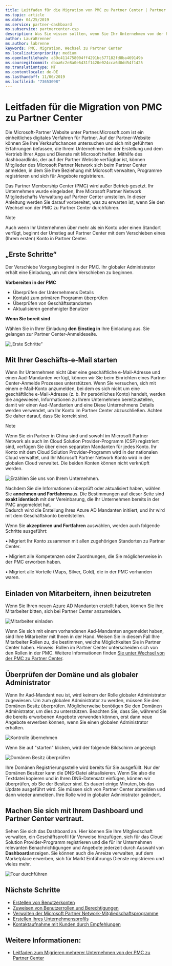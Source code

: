 ```yaml
---
title: Leitfaden für die Migration von PMC zu Partner Center | Partner Center
ms.topic: article
ms.date: 04/25/2019
ms.service: partner-dashboard
ms.subservice: partnercenter-csp
description: Was Sie wissen sollten, wenn Sie Ihr Unternehmen von der PMC zu Partner Center migrieren?
author: LauraBrenner
ms.author: labrenne
keywords: PMC, Migration, Wechsel zu Partner Center
ms.localizationpriority: medium
ms.openlocfilehash: a39c4114758004ff4291bc577182fd8ba469149b
ms.sourcegitcommit: dbaa6c2e8a0e6431f1420e024cca6d0dd54f1425
ms.translationtype: MT
ms.contentlocale: de-DE
ms.lasthandoff: 11/06/2019
ms.locfileid: "73653098"
---
```

# <a name="guide-to-migrating-from-pmc-to-partner-center"></a>Leitfaden für die Migration von PMC zu Partner Center

Die Microsoft-Partner Website unter Partner.Microsoft.com ist ein einheitliches digitales Verfahren für Partner. Auf der Partner-Website können Sie Ihre Verkaufschancen untersuchen und sich mit geführten Erfahrungen befassen, die Ihrem Unternehmen bei der Erstellung und dem Vertrieb Ihrer Apps und Dienste mit Microsoft helfen. Mithilfe des dashboardlinks, der auf der Partner Website verfügbar ist, können Mitglieder des Microsoft Partner Network sich beim Partner Center anmelden, in dem Sie Ihre Beziehung mit Microsoft verwalten, Programme registrieren und sich für Angebote registrieren. 

Das Partner Membership Center (PMC) wird außer Betrieb gesetzt. Ihr Unternehmen wurde eingeladen, Ihre Microsoft Partner Network Mitgliedschafts Verwaltung auf Partner Center umstellen. In dieser Anleitung werden Sie darauf vorbereitet, was zu erwarten ist, wenn Sie den Wechsel von der PMC zu Partner Center durchführen.

>[!Note]
>Auch wenn Ihr Unternehmen über mehr als ein Konto oder einen Standort verfügt, beginnt der Umstieg auf Partner Center mit dem Verschieben eines (Ihrem ersten) Konto in Partner Center.

## <a name="get-started"></a>„Erste Schritte“

Der Verschiebe Vorgang beginnt in der PMC. Ihr globaler Administrator erhält eine Einladung, um mit dem Verschieben zu beginnen. 

**Vorbereiten in der PMC**
- Überprüfen der Unternehmens Details 
- Kontakt zum primären Programm überprüfen 
- Überprüfen von Geschäftsstandorten
- Aktualisieren genehmigter Benutzer

**Wenn Sie bereit sind**

Wählen Sie in Ihrer Einladung **den Einstieg in** Ihre Einladung aus. Sie gelangen zur Partner Center-Anmeldeseite.

![„Erste Schritte“](images/migration/getstarted.jpg)

## <a name="start-with-your-work-email"></a>Mit Ihrer Geschäfts-e-Mail starten

Wenn Ihr Unternehmen nicht über eine geschäftliche e-Mail-Adresse und einen Aad-Mandanten verfügt, können wir Sie beim Einrichten eines Partner Center-Anmelde Prozesses unterstützen. Wenn Sie versuchen, sich mit einem e-Mail-Konto anzumelden, bei dem es sich nicht um eine geschäftliche e-Mail-Adresse (z. b. Ihr persönliches Konto) handelt, werden Sie angewiesen, Informationen zu Ihrem Unternehmen bereitzustellen, damit wir einen Aad-Mandanten und eine
Diese Unternehmens Details werden verwendet, um Ihr Konto im Partner Center abzuschließen. Achten Sie daher darauf, dass Sie korrekt sind.

>[!Note]
>Wenn Sie ein Partner in China sind und sowohl im Microsoft Partner Network als auch im Cloud Solution Provider-Programm (CSP) registriert sind, verfügen Sie über einen separaten Mandanten für jedes Konto. Ihr Konto mit dem Cloud Solution Provider-Programm wird in der nationalen Cloud verwaltet, und Ihr Microsoft Partner Network Konto wird in der globalen Cloud verwaltet. Die beiden Konten können nicht verknüpft werden.

![Erzählen Sie uns von Ihrem Unternehmen.](images/migration/newtellusabout.png)

Nachdem Sie die Informationen überprüft oder aktualisiert haben, wählen Sie **annehmen und Fortfahren**aus.
Die Bestimmungen auf dieser Seite sind **exakt identisch** mit der Vereinbarung, die Ihr Unternehmen bereits in der PMC angemeldet hat.  
Dadurch wird die Erstellung Ihres Azure AD Mandanten initiiert, und ihr wird mit dem Geschäftskonto bereitstellen.

Wenn Sie **akzeptieren und Fortfahren** auswählen, werden auch folgende Schritte ausgeführt:

• Migriert Ihr Konto zusammen mit allen zugehörigen Standorten zu Partner Center.

• Migriert alle Kompetenzen oder Zuordnungen, die Sie möglicherweise in der PMC erworben haben.

• Migriert alle Vorteile (Maps, Silver, Gold), die in der PMC vorhanden waren.

## <a name="invite-employees-to-join-you"></a>Einladen von Mitarbeitern, ihnen beizutreten

Wenn Sie Ihren neuen Azure AD Mandanten erstellt haben, können Sie Ihre Mitarbeiter bitten, sich bei Partner Center anzumelden.

![Mitarbeiter einladen](images/migration/invite.png)


Wenn Sie sich mit einem vorhandenen Aad-Mandanten angemeldet haben, sind Ihre Mitarbeiter mit Ihnen in der Hand. Weisen Sie in diesem Fall Ihre Mitarbeiter Rollen zu, die bestimmen, welche Möglichkeiten Sie in Partner Center haben. Hinweis: Rollen im Partner Center unterscheiden sich von den Rollen in der PMC. Weitere Informationen finden [Sie unter Wechsel von der PMC zu Partner Center](move-pmc-pc-map.md).

## <a name="verify-your-domain-and-become-a-global-admin"></a>Überprüfen der Domäne und als globaler Administrator  

Wenn Ihr Aad-Mandant neu ist, wird keinem der Rolle globaler Administrator zugewiesen. Um zum globalen Administrator zu werden, müssen Sie den Domänen Besitz überprüfen. Möglicherweise benötigen Sie den Domänen Administrator, um dies zu unterstützen. Beachten Sie, dass Sie, während Sie die bereits erworbenen Angebote verwenden können, erst dann neue Angebote erwerben können, wenn Sie einen globalen Administrator erhalten. 

![Kontrolle übernehmen](images/migration/takecontrol.png)

Wenn Sie auf "starten" klicken, wird der folgende Bildschirm angezeigt:

![Domänen Besitz überprüfen](images/migration/verifytxt.png)

Ihre Domänen Registrierungsstelle wird bereits für Sie ausgefüllt. Nur der Domänen Besitzer kann die DNS-Datei aktualisieren. Wenn Sie also die Textdatei kopieren und in Ihren DNS-Datensatz einfügen, können wir überprüfen, ob Sie der Besitzer sind. Es dauert einige Minuten, bis das Update ausgeführt wird. Sie müssen sich von Partner Center abmelden und dann wieder anmelden. Ihre Rolle wird in globaler Administrator geändert. 


## <a name="get-acquainted-with-your-dashboard-and-partner-center"></a>Machen Sie sich mit Ihrem Dashboard und Partner Center vertraut.

Sehen Sie sich das Dashboard an. Hier können Sie Ihre Mitgliedschaft verwalten, ein Geschäftsprofil für Verweise hinzufügen, sich für das Cloud Solution Provider-Programm registrieren und die für Ihr Unternehmen relevanten Benachrichtigungen und Angebote jederzeit durch Auswahl von **Dashboard**anzeigen. Sie können auch die Anreize verwalten, auf dem Marketplace erwerben, sich für Markt Einführungs Dienste registrieren und vieles mehr.  

![Tour durchführen](images/migration/fre.png)

## <a name="next-steps"></a>Nächste Schritte

- [Erstellen von Benutzerkonten ](create-user-accounts-and-set-permissions.md)
- [Zuweisen von Benutzerrollen und Berechtigungen](permissions-overview.md)
- [Verwalten der Microsoft Partner Network-Mitgliedschaftsprogramme](renew-mpn-offers.md)
- [Erstellen Ihres Unternehmensprofils](create-a-marketing-profile.md)
- [Kontaktaufnahme mit Kunden durch Empfehlungen](responding-to-referrals.md)

## <a name="see-also"></a>Weitere Informationen:

- [Leitfaden zum Migrieren mehrerer Unternehmen von der PMC zu Partner Center](move-multiple-companies.md)
